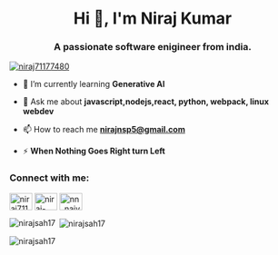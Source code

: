 <h1 align="center">Hi 👋, I'm Niraj Kumar</h1>
<h3 align="center">A passionate software enigineer from india.</h3>

<p align="left"> <a href="https://twitter.com/niraj71177480" target="blank"><img src="https://img.shields.io/twitter/follow/niraj71177480?logo=twitter&style=for-the-badge" alt="niraj71177480" /></a> </p>

- 🌱 I’m currently learning **Generative AI**

- 💬 Ask me about **javascript,nodejs,react, python, webpack, linux webdev**

- 📫 How to reach me **nirajnsp5@gmail.com**

- ⚡ **When Nothing Goes Right turn Left**

<h3 align="left">Connect with me:</h3>
<p align="left">
<a href="https://twitter.com/niraj71177480" target="blank"><img align="center" src="https://raw.githubusercontent.com/rahuldkjain/github-profile-readme-generator/master/src/images/icons/Social/twitter.svg" alt="niraj71177480" height="30" width="40" /></a>
<a href="https://linkedin.com/in/niraj-kumar-21142817b" target="blank"><img align="center" src="https://raw.githubusercontent.com/rahuldkjain/github-profile-readme-generator/master/src/images/icons/Social/linked-in-alt.svg" alt="niraj-kumar-21142817b" height="30" width="40" /></a>
<a href="https://instagram.com/nn_naive_neighbors" target="blank"><img align="center" src="https://raw.githubusercontent.com/rahuldkjain/github-profile-readme-generator/master/src/images/icons/Social/instagram.svg" alt="nn_naive_neighbors" height="30" width="40" /></a>
</p>

<p><img align="left" src="https://github-readme-stats.vercel.app/api/top-langs?username=nirajsah17&show_icons=true&locale=en&layout=compact" alt="nirajsah17" /></p>

<p>&nbsp;<img align="center" src="https://github-readme-stats.vercel.app/api?username=nirajsah17&show_icons=true&locale=en" alt="nirajsah17" /></p>

<p><img align="center" src="https://github-readme-streak-stats.herokuapp.com/?user=nirajsah17&" alt="nirajsah17" /></p>
